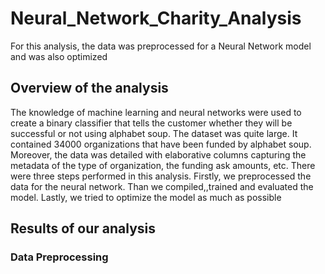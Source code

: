 # Neural_Network_Charity_Analysis

For this analysis, the data was preprocessed for a Neural Network model and was also optimized

## Overview of the analysis
The knowledge of machine learning and neural networks were used to create a binary classifier that tells the customer whether they will be successful or not using alphabet soup. The dataset was quite large. It contained 34000 organizations that have been funded by alphabet soup. Moreover, the data was detailed with elaborative columns capturing the metadata of the type of organization, the funding ask amounts, etc. There were three steps performed in this analysis. Firstly, we preprocessed the data for the neural network. Than we compiled,,trained and evaluated the model. Lastly, we tried to optimize the model as much as possible

## Results of our analysis

### Data Preprocessing
